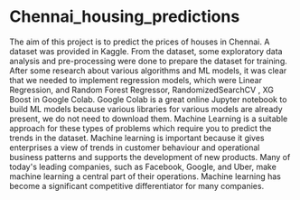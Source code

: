 # Chennai_housing_predictions
The aim of this project is to predict the prices of houses in Chennai. A dataset
was provided in Kaggle. From the dataset, some exploratory data analysis and
pre-processing were done to prepare the dataset for training. After some
research about various algorithms and ML models, it was clear that we needed
to implement regression models, which were Linear Regression, and Random
Forest Regressor, RandomizedSearchCV , XG Boost in Google Colab.
Google Colab is a great online Jupyter notebook to build ML models because
various libraries for various models are already present, we do not need to
download them.
Machine Learning is a suitable approach for these types of problems which
require you to predict the trends in the dataset. Machine learning is important
because it gives enterprises a view of trends in customer behaviour and
operational business patterns and supports the development of new
products. Many of today's leading companies, such as Facebook,
Google, and Uber, make machine learning a central part of their operations.
Machine learning has become a significant competitive differentiator for many
companies.
